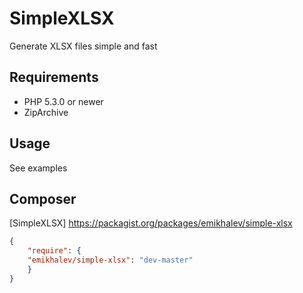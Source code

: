 SimpleXLSX
===================
Generate XLSX files simple and fast

## Requirements
* PHP 5.3.0 or newer
* ZipArchive

## Usage
See examples

## Composer
[SimpleXLSX] https://packagist.org/packages/emikhalev/simple-xlsx
```json
{
    "require": {
	"emikhalev/simple-xlsx": "dev-master"
    }
}
```